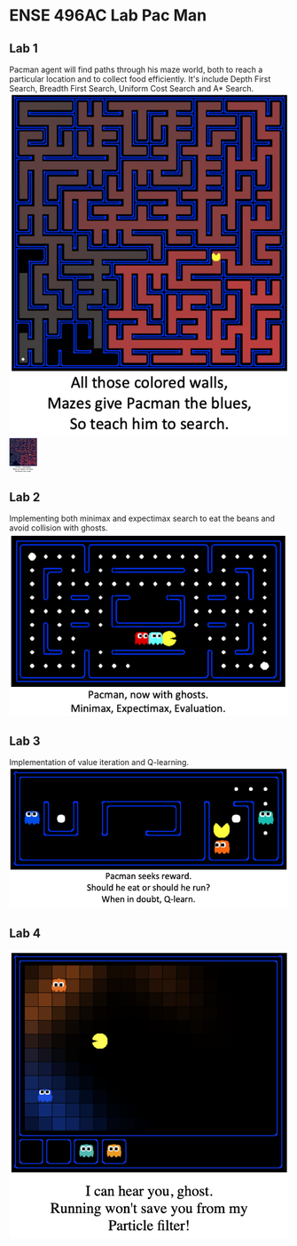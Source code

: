 # ENSE 496AC Lab Pac Man
 
## Lab 1

Pacman agent will find paths through his maze world, both to reach a particular location and to collect food efficiently.
It's include Depth First Search, Breadth First Search, Uniform Cost Search and A* Search.
![](https://github.com/Nick-liu666/ENSE-496AC-Lab-Pac-Man/blob/main/lab1.png)
<img src="https://github.com/Nick-liu666/ENSE-496AC-Lab-Pac-Man/blob/main/lab1.png"  width="50">

## Lab 2

Implementing both minimax and expectimax search to eat the beans and avoid collision with ghosts.
![](https://github.com/Nick-liu666/ENSE-496AC-Lab-Pac-Man/blob/main/lab2.png)

## Lab 3

Implementation of value iteration and Q-learning. 
![](https://github.com/Nick-liu666/ENSE-496AC-Lab-Pac-Man/blob/main/lab3.png)

## Lab 4
![](https://github.com/Nick-liu666/ENSE-496AC-Lab-Pac-Man/blob/main/lab4.png)

